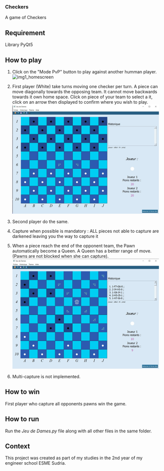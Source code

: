 ### Checkers
A game of Checkers

## Requirement
Library PyQt5

## How to play
1.  Click on the "Mode PvP" button to play against another humman player.
![img1_homescreen](/img/img1_homescreen.jpg)

2.  First player (White) take turns moving one checker per turn. A piece can move diagonally towards the opposing team. It cannot move backwards towards it own home space. Click on piece of your team to select a it, click on an arrow then displayed to confirm where you wish to play.
![img2_pawn_move](/img/img2_pawn_move.jpg)

3.  Second player do the same.
4.  Capture when possible is mandatory : ALL pieces not able to capture are darkened leaving you the way to capture it
5.  When a piece reach the end of the opponent team, the Pawn automatically become a Queen. A Queen has a better range of move. (Pawns are not blocked when she can capture).
![img3_queen_move](/img/img3_queen_move.jpg)

6.  Multi-capture is not implemented.

## How to win
First player who capture all opponents pawns win the game.

## How to run
Run the *Jeu de Dames.py* file along with all other files in the same folder.

## Context
This project was created as part of my studies in the 2nd year of my engineer school ESME Sudria.

